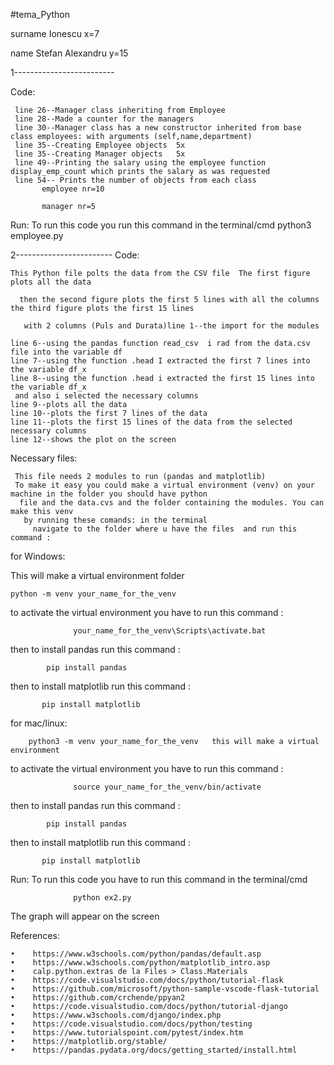 #tema_Python

 surname Ionescu x=7
 
 name  Stefan Alexandru  y=15
 
 1-------------------------
 
 Code:
 
     line 26--Manager class inheriting from Employee
     line 28--Made a counter for the managers
     line 30--Manager class has a new constructor inherited from base class employees: with arguments (self,name,department)
     line 35--Creating Employee objects  5x 
     line 35--Creating Manager objects   5x
     line 49--Printing the salary using the employee function display_emp_count which prints the salary as was requested 
     line 54-- Prints the number of objects from each class   
           employee nr=10
            
           manager nr=5
           
Run: To run this code you run this command in the terminal/cmd python3 employee.py
    
   2------------------------
Code: 

    This Python file polts the data from the CSV file  The first figure plots all the data
    
      then the second figure plots the first 5 lines with all the columns the third figure plots the first 15 lines
      
       with 2 columns (Puls and Durata)line 1--the import for the modules
    
    line 6--using the pandas function read_csv  i rad from the data.csv file into the variable df
    line 7--using the function .head I extracted the first 7 lines into the variable df_x   
    line 8--using the function .head i extracted the first 15 lines into the variable df_x 
     and also i selected the necessary columns
    line 9--plots all the data    
    line 10--plots the first 7 lines of the data
    line 11--plots the first 15 lines of the data from the selected necessary columns
    line 12--shows the plot on the screen
   
Necessary files: 

     This file needs 2 modules to run (pandas and matplotlib) 
     To make it easy you could make a virtual environment (venv) on your machine in the folder you should have python
      file and the data.cvs and the folder containing the modules. You can make this venv 
       by running these comands: in the terminal
         navigate to the folder where u have the files  and run this command :
         
for Windows: 

This will make a virtual environment folder
 
         
    python -m venv your_name_for_the_venv  
         
to activate the virtual environment  you have to run this command :
         
                  your_name_for_the_venv\Scripts\activate.bat
                  
                  
then to install pandas run this command :
        
            pip install pandas 
            
then to install matplotlib run this command :
        
           pip install matplotlib    
         
for mac/linux:

        python3 -m venv your_name_for_the_venv   this will make a virtual environment
         
                 
to activate the virtual environment  you have to run this command :
         
                  source your_name_for_the_venv/bin/activate  
                  
                  
then to install pandas run this command :
        
            pip install pandas 
            
then to install matplotlib run this command :
        
           pip install matplotlib 
           
           
Run:
    To run this code you have to  run this command in the terminal/cmd

                  python ex2.py          
                   
The graph will appear on the screen    
                  
     

References:

    •    https://www.w3schools.com/python/pandas/default.asp
    •    https://www.w3schools.com/python/matplotlib_intro.asp 
    •    calp.python.extras de la Files > Class.Materials 
    •    https://code.visualstudio.com/docs/python/tutorial-flask
    •    https://github.com/microsoft/python-sample-vscode-flask-tutorial 
    •    https://github.com/crchende/ppyan2 
    •    https://code.visualstudio.com/docs/python/tutorial-django 
    •    https://www.w3schools.com/django/index.php 
    •    https://code.visualstudio.com/docs/python/testing
    •    https://www.tutorialspoint.com/pytest/index.htm
    •    https://matplotlib.org/stable/
    •    https://pandas.pydata.org/docs/getting_started/install.html 
